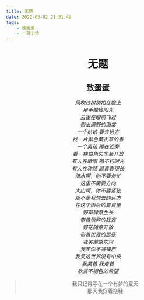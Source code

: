 ```yaml
---
title: 无题
date: 2022-03-02 21:31:49
tags: 
    - 致蛋蛋
    - 一首小诗
---
```

<center>

# 无题

## 致蛋蛋

*风吹过树梢拍在脸上*  
*用手触摸阳光*  
*云雀在眼前飞过*  
*带出遍野的海棠*  
*一个姑娘     要去远方*  
*找一片紫色薰衣草的香*  
*一个男孩     蹲在近旁*  
*看一棵白色矢车菊开放*  
*有人在歌唱      唱不朽时光*  
*有人在称颂      颂青春很长*  
*流水啊，你不要匆忙*  
*这里不需要方向*  
*大山啊，你不要紧张*  
*那不是我想去的远方*  
*在这个雨后的夏日里*  
*野草肆意生长*  
*带着琐碎的狂妄*  
*野花随意开放*  
*带着优雅的嚣张*  
*我笑前路坎坷*  
*我笑你不减锋芒*  
*我笑这世界没有中央*  
*我笑着     我走着*  
*欣赏不褪色的希望*

> 我只记得写在一个有梦的夏天  
> 那天我穿着拖鞋  

</center>